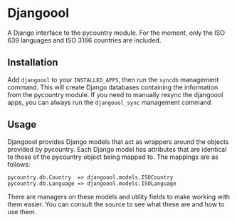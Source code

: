 Djangoool
=========

A Django interface to the pycountry module.  For the moment, only the ISO 639
languages and ISO 3166 countries are included.

Installation
------------

Add `djangoool` to your `INSTALLED_APPS`, then run the `syncdb` management command.
This will create Django databases containing the information from the pycountry
module.  If you need to manually resync the djangoool apps, you can always run
the `djangoool_sync` management command.

Usage
-----

Djangoool provides Django models that act as wrappers around the objects provided
by pycountry.  Each Django model has attributes that are identical to those of
the pycountry object being mapped to.  The mappings are as follows:

    pycountry.db.Country  => djangoool.models.ISOCountry
    pycountry.db.Language => djangoool.models.ISOLanguage

There are managers on these models and utility fields to make working with them
easier.  You can consult the source to see what these are and how to use them.

